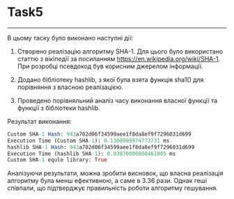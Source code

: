 # Task5

---
В цьому таску було виконано наступні дії:


1. Створено реалізацію алгоритму SHA-1. Для цього було використано статтю з вікіпедії за посиланням https://en.wikipedia.org/wiki/SHA-1. При розробці псевдокод був корисним джерелом інформації.


2. Додано бібліотеку hashlib, з якої була взята функція sha1() для порівняння з власною реалізацією.



3. Проведено порівняльний аналіз часу виконання власної функції та функції з бібліотеки hashlib.


Результат виконання:


```mathematica
Custom SHA-1 Hash: 943a702d06f34599aee1f8da8ef9f7296031d699
Execution Time (Custom SHA-1): 0.1300999974773731 ms
hashlib SHA-1 Hash: 943a702d06f34599aee1f8da8ef9f7296031d699
Execution Time (hashlib SHA-1): 0.03870000000461005 ms
Custom SHA-1 equle library: True
```

Аналізуючи результати, можна зробити висновок, що власна реалізація алгоритму була менш ефективною, а саме в 3.36 рази. Однак геші співпали, що підтверджує правильність роботи алгоритму гешування.


